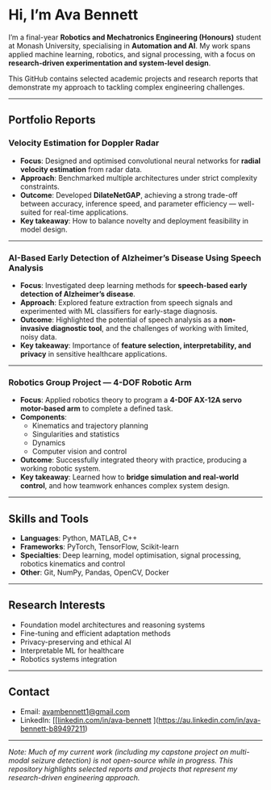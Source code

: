 # Hi, I’m Ava Bennett  

I’m a final-year **Robotics and Mechatronics Engineering (Honours)** student at Monash University, specialising in **Automation and AI**. My work spans applied machine learning, robotics, and signal processing, with a focus on **research-driven experimentation and system-level design**.  

This GitHub contains selected academic projects and research reports that demonstrate my approach to tackling complex engineering challenges.  

---

## Portfolio Reports  

### Velocity Estimation for Doppler Radar  
- **Focus**: Designed and optimised convolutional neural networks for **radial velocity estimation** from radar data.  
- **Approach**: Benchmarked multiple architectures under strict complexity constraints.  
- **Outcome**: Developed **DilateNetGAP**, achieving a strong trade-off between accuracy, inference speed, and parameter efficiency — well-suited for real-time applications.  
- **Key takeaway**: How to balance novelty and deployment feasibility in model design.  

---

### AI-Based Early Detection of Alzheimer’s Disease Using Speech Analysis  
- **Focus**: Investigated deep learning methods for **speech-based early detection of Alzheimer’s disease**.  
- **Approach**: Explored feature extraction from speech signals and experimented with ML classifiers for early-stage diagnosis.  
- **Outcome**: Highlighted the potential of speech analysis as a **non-invasive diagnostic tool**, and the challenges of working with limited, noisy data.  
- **Key takeaway**: Importance of **feature selection, interpretability, and privacy** in sensitive healthcare applications.  

---

### Robotics Group Project — 4-DOF Robotic Arm  
- **Focus**: Applied robotics theory to program a **4-DOF AX-12A servo motor-based arm** to complete a defined task.  
- **Components**:  
  - Kinematics and trajectory planning  
  - Singularities and statistics  
  - Dynamics  
  - Computer vision and control  
- **Outcome**: Successfully integrated theory with practice, producing a working robotic system.  
- **Key takeaway**: Learned how to **bridge simulation and real-world control**, and how teamwork enhances complex system design.  

---

## Skills and Tools  

- **Languages**: Python, MATLAB, C++  
- **Frameworks**: PyTorch, TensorFlow, Scikit-learn  
- **Specialties**: Deep learning, model optimisation, signal processing, robotics kinematics and control  
- **Other**: Git, NumPy, Pandas, OpenCV, Docker  

---

## Research Interests  

- Foundation model architectures and reasoning systems  
- Fine-tuning and efficient adaptation methods  
- Privacy-preserving and ethical AI  
- Interpretable ML for healthcare  
- Robotics systems integration  

---

## Contact  

- Email: [avambennett1@gmail.com](mailto:avambennett1@gmail.com)  
- LinkedIn: [[[linkedin.com/in/ava-bennett](#](https://au.linkedin.com/in/ava-bennett-b89497211)) ](https://au.linkedin.com/in/ava-bennett-b89497211) 

---

*Note: Much of my current work (including my capstone project on multi-modal seizure detection) is not open-source while in progress. This repository highlights selected reports and projects that represent my research-driven engineering approach.*  
